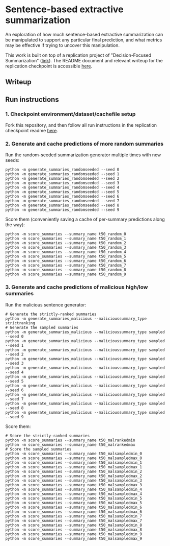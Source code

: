 # Sentence-based extractive summarization

An exploration of how much sentence-based extractive summarization can be manipulated to support any particular final prediction, and what metrics may be effective if trying to uncover this manipulation.

This work is built on top of a replication project of "Decision-Focused Summarization" ([link](https://api.semanticscholar.org/CorpusID:237513705)).
The README document and relevant writeup for the replication checkpoint is accessible [here](readme_replication.md).

## Writeup

## Run instructions

### 1. Checkpoint environment/dataset/cachefile setup

Fork this repository, and then follow all run instructions in the replication checkpoint readme [here](readme_replication.md).

### 2. Generate and cache predictions of more random summaries

Run the random-seeded summarization generator multiple times with new seeds:

```
python -m generate_summaries_randomseeded --seed 0
python -m generate_summaries_randomseeded --seed 1
python -m generate_summaries_randomseeded --seed 2
python -m generate_summaries_randomseeded --seed 3
python -m generate_summaries_randomseeded --seed 4
python -m generate_summaries_randomseeded --seed 5
python -m generate_summaries_randomseeded --seed 6
python -m generate_summaries_randomseeded --seed 7
python -m generate_summaries_randomseeded --seed 8
python -m generate_summaries_randomseeded --seed 9
```

Score them (conveniently saving a cache of per-summary predictions along the way):

```
python -m score_summaries --summary_name t50_random_0
python -m score_summaries --summary_name t50_random_1
python -m score_summaries --summary_name t50_random_2
python -m score_summaries --summary_name t50_random_3
python -m score_summaries --summary_name t50_random_4
python -m score_summaries --summary_name t50_random_5
python -m score_summaries --summary_name t50_random_6
python -m score_summaries --summary_name t50_random_7
python -m score_summaries --summary_name t50_random_8
python -m score_summaries --summary_name t50_random_9
```

### 3. Generate and cache predictions of malicious high/low summaries

Run the malicious sentence generator:

```
# Generate the strictly-ranked summaries
python -m generate_summaries_malicious --malicioussummary_type strictranking
# Generate the sampled summaries
python -m generate_summaries_malicious --malicioussummary_type sampled --seed 0
python -m generate_summaries_malicious --malicioussummary_type sampled --seed 1
python -m generate_summaries_malicious --malicioussummary_type sampled --seed 2
python -m generate_summaries_malicious --malicioussummary_type sampled --seed 3
python -m generate_summaries_malicious --malicioussummary_type sampled --seed 4
python -m generate_summaries_malicious --malicioussummary_type sampled --seed 5
python -m generate_summaries_malicious --malicioussummary_type sampled --seed 6
python -m generate_summaries_malicious --malicioussummary_type sampled --seed 7
python -m generate_summaries_malicious --malicioussummary_type sampled --seed 8
python -m generate_summaries_malicious --malicioussummary_type sampled --seed 9
```

Score them:

```
# Score the strictly-ranked summaries
python -m score_summaries --summary_name t50_malrankedmin
python -m score_summaries --summary_name t50_malrankedmax
# Score the sampled summaries
python -m score_summaries --summary_name t50_malsampledmin_0
python -m score_summaries --summary_name t50_malsampledmax_0
python -m score_summaries --summary_name t50_malsampledmin_1
python -m score_summaries --summary_name t50_malsampledmax_1
python -m score_summaries --summary_name t50_malsampledmin_2
python -m score_summaries --summary_name t50_malsampledmax_2
python -m score_summaries --summary_name t50_malsampledmin_3
python -m score_summaries --summary_name t50_malsampledmax_3
python -m score_summaries --summary_name t50_malsampledmin_4
python -m score_summaries --summary_name t50_malsampledmax_4
python -m score_summaries --summary_name t50_malsampledmin_5
python -m score_summaries --summary_name t50_malsampledmax_5
python -m score_summaries --summary_name t50_malsampledmin_6
python -m score_summaries --summary_name t50_malsampledmax_6
python -m score_summaries --summary_name t50_malsampledmin_7
python -m score_summaries --summary_name t50_malsampledmax_7
python -m score_summaries --summary_name t50_malsampledmin_8
python -m score_summaries --summary_name t50_malsampledmax_8
python -m score_summaries --summary_name t50_malsampledmin_9
python -m score_summaries --summary_name t50_malsampledmax_9
```